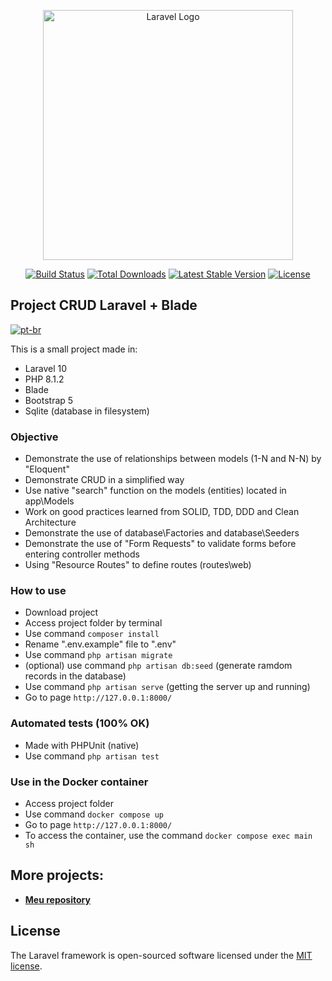 <p align="center"><a href="https://laravel.com" target="_blank"><img src="https://raw.githubusercontent.com/laravel/art/master/logo-lockup/5%20SVG/2%20CMYK/1%20Full%20Color/laravel-logolockup-cmyk-red.svg" width="400" alt="Laravel Logo"></a></p>

<p align="center">
<a href="https://github.com/laravel/framework/actions"><img src="https://github.com/laravel/framework/workflows/tests/badge.svg" alt="Build Status"></a>
<a href="https://packagist.org/packages/laravel/framework"><img src="https://img.shields.io/packagist/dt/laravel/framework" alt="Total Downloads"></a>
<a href="https://packagist.org/packages/laravel/framework"><img src="https://img.shields.io/packagist/v/laravel/framework" alt="Latest Stable Version"></a>
<a href="https://packagist.org/packages/laravel/framework"><img src="https://img.shields.io/packagist/l/laravel/framework" alt="License"></a>
</p>

## Project CRUD Laravel + Blade
[![pt-br](https://img.shields.io/badge/lang-pt--br-green.svg)](https://github.com/roddsdev/product-store-blade/blob/main/README.md)

This is a small project made in:

- Laravel 10
- PHP 8.1.2
- Blade
- Bootstrap 5
- Sqlite (database in filesystem)


### Objective

- Demonstrate the use of relationships between models (1-N and N-N) by "Eloquent"
- Demonstrate CRUD in a simplified way
- Use native "search" function on the models (entities) located in app\Models
- Work on good practices learned from SOLID, TDD, DDD and Clean Architecture
- Demonstrate the use of database\Factories and database\Seeders
- Demonstrate the use of "Form Requests" to validate forms before entering controller methods
- Using "Resource Routes" to define routes (routes\web)

### How to use

- Download project
- Access project folder by terminal
- Use command `composer install`
- Rename ".env.example" file to ".env"
- Use command `php artisan migrate`
- (optional) use command `php artisan db:seed` (generate ramdom records in the database)
- Use command `php artisan serve` (getting the server up and running)
- Go to page `http://127.0.0.1:8000/`

### Automated tests (100% OK)

- Made with PHPUnit (native)
- Use command `php artisan test`

### Use in the Docker container

- Access project folder
- Use command `docker compose up`
- Go to page `http://127.0.0.1:8000/`
- To access the container, use the command `docker compose exec main sh`

## More projects:

- **[Meu repository](https://github.com/roddsdev?tab=repositories)**

## License

The Laravel framework is open-sourced software licensed under the [MIT license](https://opensource.org/licenses/MIT).
